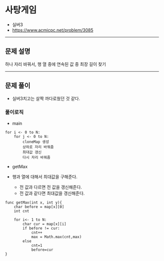 # 사탕게임

* 실버3
* https://www.acmicpc.net/problem/3085
___
## 문제 설명
하나 자리 바꿔서, 행 열 중에 연속된 값 중 최장 길이 찾기
___
## 문제 풀이
* 실버3치고는 살짝 까다로웠던 것 같다.

### 풀이로직

* main
```
for i <- 0 to N:
	for j <- 0 to N:
		cloneMap 생성
		상하로 자리 바꿔줌
		최대값 갱신
		다시 자리 바꿔줌
```

* getMax

* 행과 열에 대해서 최대값을 구해준다.
    * 전 값과 다르면 전 값을 갱신해준다.
    * 전 값과 같다면 최대값을 갱신해준다.
```
func getMax(int x, int y){
	char before = map[x][0]
	int cnt
	
	for i<- 1 to N:
		char cur = map[x][i]
		if before != cur:
			cnt++
			max = Math.max(cnt,max)
		else
			cnt=1
			before=cur
}
```
